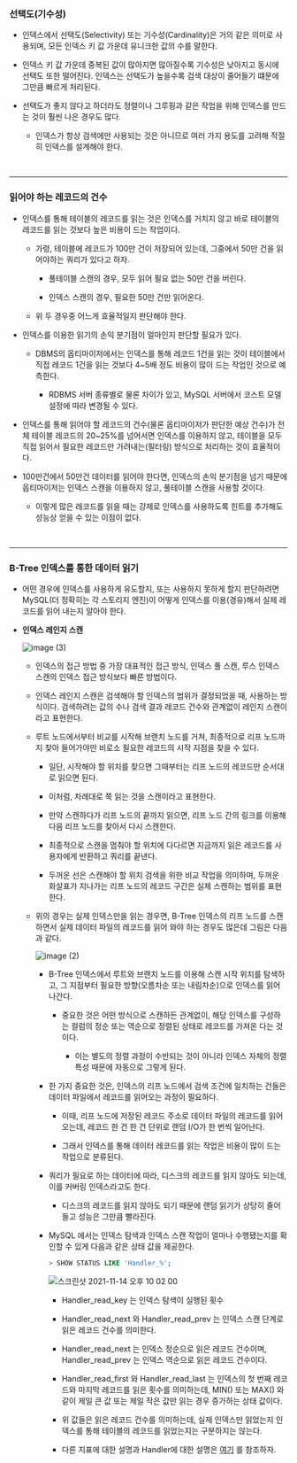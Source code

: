 ### 선택도(기수성)

- 인덱스에서 선택도(Selectivity) 또는 기수성(Cardinality)은 거의 같은 의미로 사용되며, 모든 인덱스 키 값 가운데 유니크한 값의 수를 말한다.

  

- 인덱스 키 값 가운데 중복된 값이 많아지면 많아질수록 기수성은 낮아지고 동시에 선택도 또한 떨어진다. 인덱스는 선택도가 높을수록 검색 대상이 줄어들기 떄문에 그만큼 빠르게 처리된다.

  

- 선택도가 좋지 않다고 하더라도 정렬이나 그루핑과 같은 작업을 위해 인덱스를 만드는 것이 훨씬 나은 경우도 많다.

  - 인덱스가 항상 검색에만 사용되는 것은 아니므로 여러 가지 용도를 고려해 적절히 인덱스를 설계해야 한다.



<br>

***

### 읽어야 하는 레코드의 건수

- 인덱스를 통해 테이블의 레코드를 읽는 것은 인덱스를 거치지 않고 바로 테이블의 레코드를 읽는 것보다 높은 비용이 드는 작업이다.

  - 가령, 테이블에 레코드가 100만 건이 저장되어 있는데, 그중에서 50만 건을 읽어야하는 쿼리가 있다고 하자.

    - 풀테이블 스캔의 경우, 모두 읽어 필요 없는 50만 건을 버린다.

      

    - 인덱스 스캔의 경우, 필요한 50만 건만 읽어온다.

      

  - 위 두 경우중 어느게 효율적일지 판단해야 한다.

    

- 인덱스를 이용한 읽기의 손익 분기점이 얼마인지 판단할 필요가 있다.

  - DBMS의 옵티마이저에서는 인덱스를 통해 레코드 1건을 읽는 것이 테이블에서 직접 레코드 1건을 읽는 것보다 4~5배 정도 비용이 많이 드는 작업인 것으로 예측한다.

    - RDBMS 서버 종류별로 물론 차이가 있고, MySQL 서버에서 코스트 모델 설정에 따라 변경될 수 있다.

      

- 인덱스를 통해 읽어야 할 레코드의 건수(물론 옵티마이저가 판단한 예상 건수)가 전체 테이블 레코드의 20~25%를 넘어서면 인덱스를 이용하지 않고, 테이블을 모두 직접 읽어서 필요한 레코드만 가려내는(필터링) 방식으로 처리하는 것이 효율적이다.

  

- 100만건에서 50만건 데이터를 읽어야 한다면, 인덱스의 손익 분기점을 넘기 때문에 옵티마이저는 인덱스 스캔을 이용하지 않고, 풀테이블 스캔을 사용할 것이다.

  - 이렇게 많은 레코드를 읽을 때는 강제로 인덱스를 사용하도록 힌트를 추가해도 성능상 얻을 수 있는 이점이 없다.



<br>

***

### B-Tree 인덱스를 통한 데이터 읽기

- 어떤 경우에 인덱스를 사용하게 유도할지, 또는 사용하지 못하게 할지 판단하려면 MySQL(더 정확히는 각 스토리지 엔진)이 어떻게 인덱스를 이용(경유)해서 실제 레코드를 읽어 내는지 알아야 한다.



- __인덱스 레인지 스캔__

  ![image (3)](https://user-images.githubusercontent.com/50399804/145809673-c6d76f7c-80c2-40d8-b8f3-d3f2ea99bbe5.png)

  

  - 인덱스의 접근 방법 중 가장 대표적인 접근 방식, 인덱스 풀 스캔, 루스 인덱스 스캔의 인덱스 접근 방식보다 빠른 방법이다.

    

  - 인덱스 레인지 스캔은 검색해야 할 인덱스의 범위가 결정되었을 때, 사용하는 방식이다. 검색하려는 값의 수나 검색 결과 레코드 건수와 관계없이 레인지 스캔이라고 표현한다.

    

  - 루트 노드에서부터 비교를 시작해 브랜치 노드를 거쳐, 최종적으로 리프 노드까지 찾아 들어가야만 비로소 필요한 레코드의 시작 지점을 찾을 수 있다.

    - 일단, 시작해야 할 위치를 찾으면 그때부터는 리프 노드의 레코드만 순서대로 읽으면 된다.

      

    - 이처럼, 차례대로 쭉 읽는 것을 스캔이라고 표현한다.

      

    - 만약 스캔하다가 리프 노드의 끝까지 읽으면, 리프 노드 간의 링크를 이용해 다음 리프 노드를 찾아서 다시 스캔한다.

      

    - 최종적으로 스캔을 멈춰야 할 위치에 다다르면 지금까지 읽은 레코드를 사용자에게 반환하고 쿼리를 끝낸다.

      

    - 두꺼운 선은 스캔해야 할 위치 검색을 위한 비교 작업을 의미하며, 두꺼운 화살표가 지나가는 리프 노드의 레코드 구간은 실제 스캔하는 범위를 표현한다.

      

  - 위의 경우는 실제 인덱스만을 읽는 경우면, B-Tree 인덱스의 리프 노드를 스캔하면서 실제 데이터 파일의 레코드를 읽어 와야 하는 경우도 많은데 그림은 다음과 같다.

    ![image (2)](https://user-images.githubusercontent.com/50399804/145809656-8972b377-215b-4640-b267-e03aa10b919d.png)

    

    - B-Tree 인덱스에서 루트와 브랜치 노드를 이용해 스캔 시작 위치를 탐색하고, 그 지점부터 필요한 방향(오름차순 또는 내림차순)으로 인덱스를 읽어 나간다.

      - 중요한 것은 어떤 방식으로 스캔하든 관계없이, 해당 인덱스를 구성하는 컬럼의 정순 또는 역순으로 정렬된 상태로 레코드를 가져온 다는 것이다.

        - 이는 별도의 정렬 과정이 수반되는 것이 아니라 인덱스 자체의 정렬 특성 때문에 자동으로 그렇게 된다.

          

    - 한 가지 중요한 것은, 인덱스의 리프 노드에서 검색 조건에 일치하는 건들은 데이터 파일에서 레코드를 읽어오는 과정이 필요하다.

      - 이때, 리프 노드에 저장된 레코드 주소로 데이터 파일의 레코드를 읽어오는데, 레코드 한 건 한 건 단위로 랜덤 I/O가 한 번씩 일어난다.

        

      - 그래서 인덱스를 통해 데이터 레코드를 읽는 작업은 비용이 많이 드는 작업으로 분류된다.

        

    - 쿼리가 필요로 하는 데이터에 따라, 디스크의 레코드를 읽지 않아도 되는데, 이를 커버링 인덱스라고도 한다.

      - 디스크의 레코드를 읽지 않아도 되기 때문에 랜덤 읽기가 상당히 줄어들고 성능은 그만큼 빨라진다.

        

    - MySQL 에서는 인덱스 탐색과 인덱스 스캔 작업이 얼마나 수행됐는지를 확인할 수 있게 다음과 같은 상태 값을 제공한다.

      ```sql
      > SHOW STATUS LIKE 'Handler_%';
      ```

      ![스크린샷 2021-11-14 오후 10 02 00](https://user-images.githubusercontent.com/50399804/145817272-a27be2a6-7d18-4dc4-b4b7-6d7776bdc036.png)

      - Handler_read_key 는 인덱스 탐색이 실행된 횟수

        

      - Handler_read_next 와 Handler_read_prev 는 인덱스 스캔 단계로 읽은 레코드 건수를 의미한다.

        

      - Handler_read_next 는 인덱스 정순으로 읽은 레코드 건수이며, Handler_read_prev 는 인덱스 역순으로 읽은 레코드 건수이다.

        

      - Handler_read_first 와 Handler_read_last 는 인덱스의 첫 번째 레코드와 마지막 레코드를 읽은 횟수를 의미하는데, MIN() 또는 MAX() 와 같이 제일 큰 값 또는 제일 작은 값만 읽는 경우 증가하는 상태 값이다.

        

      - 위 값들은 읽은 레코드 건수를 의미하는데, 실제 인덱스만 읽었는지 인덱스를 통해 테이블의 레코드를 읽었는지는 구분하지는 않는다.

        

      - 다른 지표에 대한 설명과 Handler에 대한 설명은 [여기](https://m.blog.naver.com/PostView.naver?isHttpsRedirect=true&blogId=jevida&logNo=221252404199) 를 참조하자.